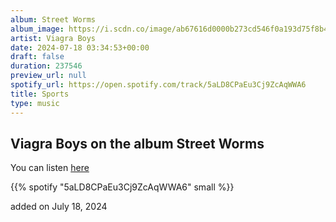 ```yaml
---
album: Street Worms
album_image: https://i.scdn.co/image/ab67616d0000b273cd546f0a193d75f8b48a4c72
artist: Viagra Boys
date: 2024-07-18 03:34:53+00:00
draft: false
duration: 237546
preview_url: null
spotify_url: https://open.spotify.com/track/5aLD8CPaEu3Cj9ZcAqWWA6
title: Sports
type: music
---
```



## Viagra Boys on the album Street Worms

You can listen [here](https://open.spotify.com/track/5aLD8CPaEu3Cj9ZcAqWWA6)

{{% spotify "5aLD8CPaEu3Cj9ZcAqWWA6" small %}}

added on July 18, 2024